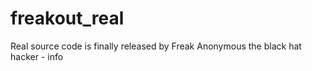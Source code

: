 # freakout_real
Real source code is finally released by Freak Anonymous the black hat hacker - info
